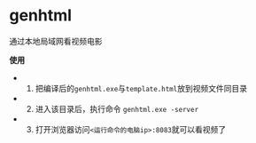 # genhtml

通过本地局域网看视频电影


**使用**

* 1. 把编译后的`genhtml.exe`与`template.html`放到视频文件同目录
* 2. 进入该目录后，执行命令 `genhtml.exe -server`
* 3. 打开浏览器访问`<运行命令的电脑ip>:8083`就可以看视频了



